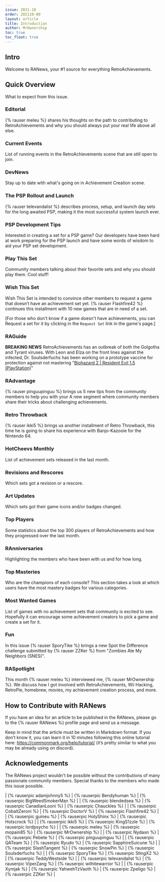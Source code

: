 ```yaml
---
issue: 2021-10
order: 202110-00
layout: article
title: Introduction
author: MrOwnership
toc: true
toc_float: true
---
```


## Intro

Welcome to RANews, your #1 source for everything RetroAchievements. 


## Quick Overview

What to expect from this issue.


### Editorial

{% rauser meleu %} shares his thoughts on the path to contributing to RetroAchievements and why you should always put your real life above all else.


### Current Events

List of running events in the RetroAchievements scene that are still open to join.


### DevNews

Stay up to date with what's going on in Achievement Creation scene.


### The PSP Rollout and Launch

{% rauser televandalist %} describes process, setup, and launch day sets for the long awaited PSP, making it the most successful system launch ever.


### PSP Development Tips

Interested in creating a set for a PSP game? Our developers have been hard at work preparing for the PSP launch and have some words of wisdom to aid your PSP set development.


### Play This Set

Community members talking about their favorite sets and why you should play them. Cool stuff!


### Wish This Set

Wish This Set is intended to convince other members to request a game that doesn’t have an achievement set yet. {% rauser Flashfire42 %} continues this installment with 10 new games that are in need of a set.

[For those who don't know if a game doesn't have achievements, you can Request a set for it by clicking in the `Request Set` link in the game's page.]


### RAGuide

**BREAKING NEWS** RetroAchievements has an outbreak of both the Golgotha and Tyrant viruses. With Leon and Elza on the front lines against the infected, Dr. Soulsderfuchs has been working on a prototype vaccine for protection against not mastering "[Biohazard 2 \| Resident Evil 1.5 (PlayStation)](https://retroachievements.org/game/17454)"


### RAdvantage

{% rauser pinguupinguu %} brings us 5 new tips from the community members to help you with your 
A new segment where community members share their tricks about challenging achievements.


### Retro Throwback

{% rauser ikki5 %} brings us another installment of Retro Throwback, this time he is going to share his experience with Banjo-Kazooie for the Nintendo 64.

### HotCheevs Monthly

List of achievement sets released in the last month.


### Revisions and Rescores

Which sets got a revision or a rescore.


### Art Updates

Which sets got their game icons and/or badges changed.


### Top Players

Some statistics about the top 300 players of RetroAchievements and how they progressed over the last month.


### RAnniversaries

Highlighting the members who have been with us and for how long.


### Top Masteries

Who are the champions of each console? This section takes a look at which users have the most mastery badges for various categories.


### Most Wanted Games

List of games with no achievement sets that community is excited to see. Hopefully it can encourage some achievement creators to pick a game and create a set for it.


### Fun

In this issue {% rauser SporyTike %} brings a new Spot the Difference challenge submitted by {% rauser ZZKer %} from "Zombies Ate My Neighbors (SNES)".


### RASpotlight

This month {% rauser meleu %} interviewed me, {% rauser MrOwnership %}. We discuss how I got involved with RetroAchievements, Wii Hacking, RetroPie, homebrew, movies, my achievement creation process, and more.


## How to Contribute with RANews

If you have an idea for an article to be published in the RANews, please go to the {% rauser RANews %} profile page and send us a message.

Keep in mind that the article must be written in Markdown format. If you don’t know it, you can learn it in 10 minutes following this online tutorial here: <https://commonmark.org/help/tutorial/> (it’s pretty similar to what you may be already using on discord).


## Acknowledgements

The RANews project wouldn't be possible without the contributions of many passionate community members. Special thanks to the members who made this issue possible.

| {% rauserpic adamjohnny5 %}   | {% rauserpic Bendyhuman %}    | {% rauserpic BigWeedSmokerMan %} |
| {% rauserpic blendedsea %}    | {% rauserpic CanadianLooni %} | {% rauserpic Chauckles %}        |
| {% rauserpic CobaltZeroni %}  | {% rauserpic DoctorV %}       | {% rauserpic Flashfire42 %}      |
| {% rauserpic guineu %}        | {% rauserpic HolyShinx %}     | {% rauserpic Hotscrock %}        |
| {% rauserpic ikki5 %}         | {% rauserpic KingS1zzle %}    | {% rauserpic lordpsycho %}       |
| {% rauserpic meleu %}         | {% rauserpic mopain85 %}      | {% rauserpic MrOwnership %}      |
| {% rauserpic Nydaxn %}        | {% rauserpic Pebete %}        | {% rauserpic pinguupinguu %}     |
| {% rauserpic QATeam %}        | {% rauserpic Ryudo %}         | {% rauserpic SapphireSuicune %}  |
| {% rauserpic SlashTangent %}  | {% rauserpic SnowPin %}       | {% rauserpic Soulsderfuchs %}    |
| {% rauserpic SporyTike %}     | {% rauserpic StingX2 %}       | {% rauserpic TeddyWestside %}    |
| {% rauserpic televandalist %} | {% rauserpic ViperZang %}     | {% rauserpic wilhitewarrior %}   |
| {% rauserpic Xymjak %}        | {% rauserpic YahwehTzVaoth %} | {% rauserpic Zpeligo %}          |
 {% rauserpic ZZKer %}          |
